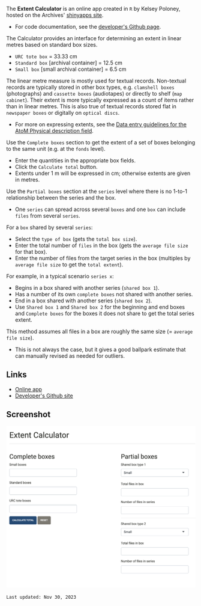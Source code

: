 The **Extent Calculator** is an online app created in `R` by Kelsey Poloney, hosted on the Archives' [shinyapps site](https://sfuarchives.shinyapps.io/extent_calculator/).
- For code documentation, see the [developer's Github page](https://github.com/kpoloney/extentcalc_shiny).

The Calculator provides an interface for determining an extent in linear metres based on standard box sizes.
- `URC tote box` = 33.33 cm
- `Standard box` [archival container] = 12.5 cm
- `Small box` [small archival container] = 6.5 cm

The linear metre measure is mostly used for textual records. Non-textual records are typically stored in other box types, e.g. `clamshell boxes` (photographs) and `cassette boxes` (audiotapes) or directly to shelf (`map cabinet`). Their extent is more typically expressed as a count of items rather than in linear metres. This is also true of textual records stored flat in `newspaper boxes` or digitally on `optical discs`.
- For more on expressing extents, see the [Data entry guidelines for the AtoM Physical description field](https://github.com/SFU-Archives/atom-guidelines-processing-resources/blob/main/archival-description/physical-description-area.md).

Use the `Complete boxes` section to get the extent of a set of boxes belonging to the same unit (e.g. at the `fonds` level).
- Enter the quantities in the appropriate box fields.
- Click the `Calculate total` button.
- Extents under 1 m will be expressed in cm; otherwise extents are given in metres.

Use the `Partial boxes` section at the `series` level where there is no 1-to-1 relationship between the series and the box.
- One `series` can spread across several `boxes` and one `box` can include `files` from several `series`.

For a `box` shared by several `series`:
- Select the `type of box` (gets the `total box size`).
- Enter the total number of `files` in the box (gets the `average file size` for that box).
- Enter the number of files from the target series in the box (multiples by `average file size` to get the `total extent`).

For example, in a typical scenario `series x`:
- Begins in a box shared with another series (`shared box 1`).
- Has a number of its own `complete boxes` not shared with another series.
- End in a box shared with another series (`shared box 2`).
- Use `Shared box 1` and `Shared box 2` for the beginning and end boxes and `Complete boxes` for the boxes it does not share to get the total series extent.

This method assumes all files in a box are roughly the same size (= `average file size`).
- This is not always the case, but it gives a good ballpark estimate that can manually revised as needed for outliers.

## Links
- [Online app](https://sfuarchives.shinyapps.io/extent_calculator/)
- [Developer's Github site](https://github.com/kpoloney/extentcalc_shiny)

## Screenshot
![](https://github.com/SFU-Archives/digital-repository-utilities/blob/master/screenshots/extent-calculator.png)

```
Last updated: Nov 30, 2023
```
